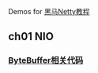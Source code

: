Demos for [黑马Netty教程](https://www.bilibili.com/video/BV1py4y1E7oA)

## ch01 NIO

### [ByteBuffer相关代码](src/test/java/cn/itcast/nio/c2)